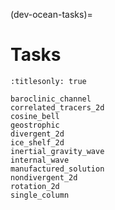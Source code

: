 (dev-ocean-tasks)=

# Tasks

```{toctree}
:titlesonly: true

baroclinic_channel
correlated_tracers_2d
cosine_bell
geostrophic
divergent_2d
ice_shelf_2d
inertial_gravity_wave
internal_wave
manufactured_solution
nondivergent_2d
rotation_2d
single_column
```
